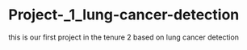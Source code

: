 # Project-_1_lung-cancer-detection
this is our first project in the tenure 2 based on lung cancer detection
